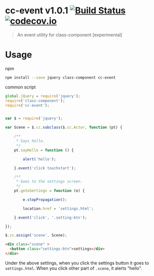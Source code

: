 # cc-event v1.0.1 [![Build Status](https://travis-ci.org/kt3k/cc-event.svg?branch=master)](https://travis-ci.org/kt3k/cc-event) [![codecov.io](http://codecov.io/github/kt3k/cc-event/coverage.svg?branch=master)](http://codecov.io/github/kt3k/cc-event?branch=master)

> An event utility for class-component [experimental]

# Usage

npm

```sh
npm install --save jquery class-component cc-event
```

common script

```js
global.jQuery = require('jquery');
require('class-component');
require('cc-event');
```

```js

var $ = require('jquery');

var Scene = $.cc.subclass($.cc.Actor, function (pt) {

    /**
     * Says hello.
     */
    pt.sayHello = function () {

        alert('hello');

    }.event('click touchstart');

    /**
     * Goes to the settings screen.
     */
    pt.gotoSettings = function (e) {

        e.stopPropagation();

        location.href = 'settings.html';

    }.event('click', '.setting-btn');

});

$.cc.assign('scene', Scene);
```

```html
<div class="scene" >
  <button class="settings-btn">settings</div>
</div>
```

Under the above settings, when you click the settings button it goes to `settings.html`. When you click other part of `.scene`, it alerts "hello".
